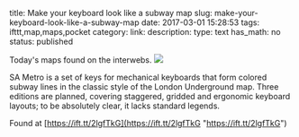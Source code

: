 title: Make your keyboard look like a subway map
slug: make-your-keyboard-look-like-a-subway-map
date: 2017-03-01 15:28:53
tags: ifttt,map,maps,pocket
category: 
link: 
description: 
type: text
has_math: no
status: published

Today's maps found on the interwebs. ![](https://ift.tt/2lNGXJE)  
  

SA Metro is a set of keys for mechanical keyboards that form colored subway lines in the classic style of the London Underground map. Three editions are planned, covering staggered, gridded and ergonomic keyboard layouts; to be absolutely clear, it lacks standard legends.  
  

Found at [https://ift.tt/2lgfTkG](https://ift.tt/2lgfTkG "https://ift.tt/2lgfTkG")



